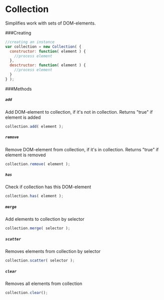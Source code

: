 # Collection
Simplifies work with sets of DOM-elements.

###Creating

```javascript
//creating an instance
var collection = new Collection( {
  constructor: function( element ) {
    //process element
  },
  desctructor: function( element ) {
    //process element
  }
} );
```

###Methods

##### `add`

Add DOM-element to collection, if it's not in collection. Returns "true" if element is added
```javascript
collection.add( element );
```

##### `remove`

Remove DOM-element from collection, if it's in collection. Returns "true" if element is removed
```javascript
collection.remove( element );
```

##### `has`

Check if collection has this DOM-element
```javascript
collection.has( element );
```

##### `merge`

Add elements to collection by selector
```javascript
collection.merge( selector );
```

##### `scatter`

Removes elements from collection by selector
```javascript
collection.scatter( selector );
```

##### `clear`

Removes all elements from collection
```javascript
collection.clear();
```

